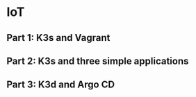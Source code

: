 # IoT

## Part 1: K3s and Vagrant


## Part 2: K3s and three simple applications

## Part 3: K3d and Argo CD


